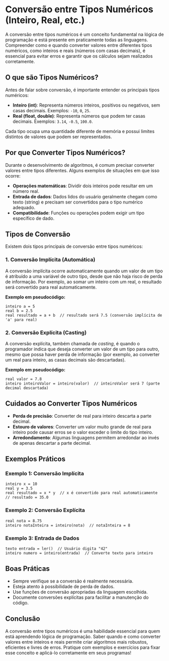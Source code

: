 # Conversão entre Tipos Numéricos (Inteiro, Real, etc.)

A conversão entre tipos numéricos é um conceito fundamental na lógica de programação e está presente em praticamente todas as linguagens. Compreender como e quando converter valores entre diferentes tipos numéricos, como inteiros e reais (números com casas decimais), é essencial para evitar erros e garantir que os cálculos sejam realizados corretamente.

## O que são Tipos Numéricos?

Antes de falar sobre conversão, é importante entender os principais tipos numéricos:

- **Inteiro (int)**: Representa números inteiros, positivos ou negativos, sem casas decimais. Exemplos: `-10`, `0`, `25`.
- **Real (float, double)**: Representa números que podem ter casas decimais. Exemplos: `3.14`, `-0.5`, `100.0`.

Cada tipo ocupa uma quantidade diferente de memória e possui limites distintos de valores que podem ser representados.

## Por que Converter Tipos Numéricos?

Durante o desenvolvimento de algoritmos, é comum precisar converter valores entre tipos diferentes. Alguns exemplos de situações em que isso ocorre:

- **Operações matemáticas**: Dividir dois inteiros pode resultar em um número real.
- **Entrada de dados**: Dados lidos do usuário geralmente chegam como texto (string) e precisam ser convertidos para o tipo numérico adequado.
- **Compatibilidade**: Funções ou operações podem exigir um tipo específico de dado.

## Tipos de Conversão

Existem dois tipos principais de conversão entre tipos numéricos:

### 1. Conversão Implícita (Automática)

A conversão implícita ocorre automaticamente quando um valor de um tipo é atribuído a uma variável de outro tipo, desde que não haja risco de perda de informação. Por exemplo, ao somar um inteiro com um real, o resultado será convertido para real automaticamente.

**Exemplo em pseudocódigo:**

```pseudocode
inteiro a = 5
real b = 2.5
real resultado = a + b  // resultado será 7.5 (conversão implícita de 'a' para real)
```

### 2. Conversão Explícita (Casting)

A conversão explícita, também chamada de *casting*, é quando o programador indica que deseja converter um valor de um tipo para outro, mesmo que possa haver perda de informação (por exemplo, ao converter um real para inteiro, as casas decimais são descartadas).

**Exemplo em pseudocódigo:**

```pseudocode
real valor = 7.8
inteiro inteiroValor = inteiro(valor)  // inteiroValor será 7 (parte decimal descartada)
```

## Cuidados ao Converter Tipos Numéricos

- **Perda de precisão**: Converter de real para inteiro descarta a parte decimal.
- **Estouro de valores**: Converter um valor muito grande de real para inteiro pode causar erros se o valor exceder o limite do tipo inteiro.
- **Arredondamento**: Algumas linguagens permitem arredondar ao invés de apenas descartar a parte decimal.

## Exemplos Práticos

### Exemplo 1: Conversão Implícita

```pseudocode
inteiro x = 10
real y = 3.5
real resultado = x * y  // x é convertido para real automaticamente
// resultado = 35.0
```

### Exemplo 2: Conversão Explícita

```pseudocode
real nota = 8.75
inteiro notaInteira = inteiro(nota)  // notaInteira = 8
```

### Exemplo 3: Entrada de Dados

```pseudocode
texto entrada = ler()  // Usuário digita "42"
inteiro numero = inteiro(entrada)  // Converte texto para inteiro
```

## Boas Práticas

- Sempre verifique se a conversão é realmente necessária.
- Esteja atento à possibilidade de perda de dados.
- Use funções de conversão apropriadas da linguagem escolhida.
- Documente conversões explícitas para facilitar a manutenção do código.

## Conclusão

A conversão entre tipos numéricos é uma habilidade essencial para quem está aprendendo lógica de programação. Saber quando e como converter valores entre inteiros e reais permite criar algoritmos mais robustos, eficientes e livres de erros. Pratique com exemplos e exercícios para fixar esse conceito e aplicá-lo corretamente em seus programas!
